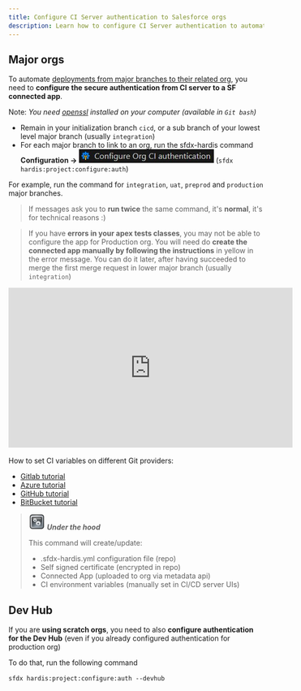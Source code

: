 ```yaml
---
title: Configure CI Server authentication to Salesforce orgs
description: Learn how to configure CI Server authentication to automate deployments
---
```

<!-- markdownlint-disable MD013 -->

## Major orgs

To automate [deployments from major branches to their related org](salesforce-ci-cd-deploy-major-branches.md), you need to **configure the secure authentication from CI server to a SF connected app**.

Note: _You need [openssl](https://www.openssl.org/) installed on your computer (available in `Git bash`)_

- Remain in your initialization branch `cicd`, or a sub branch of your lowest level major branch (usually `integration`)
- For each major branch to link to an org, run the sfdx-hardis command **Configuration ->** ![Configure Org CI Authentication](assets/images/btn-configure-ci-auth.jpg) (`sfdx hardis:project:configure:auth`)

For example, run the command for `integration`, `uat`, `preprod` and `production` major branches.

> If messages ask you to **run twice** the same command, it's **normal**, it's for technical reasons :)

> If you have **errors in your apex tests classes**, you may not be able to configure the app for Production org.
> You will need do **create the connected app manually by following the instructions** in yellow in the error message.
> You can do it later, after having succeeded to merge the first merge request in lower major branch (usually `integration`)

<div style="text-align:center"><iframe width="560" height="315" src="https://www.youtube.com/embed/OzREUu5utVI" title="YouTube video player" frameborder="0" allow="accelerometer; autoplay; clipboard-write; encrypted-media; gyroscope; picture-in-picture" allowfullscreen></iframe></div>

How to set CI variables on different Git providers:

- [Gitlab tutorial](salesforce-ci-cd-setup-auth-gitlab.md)
- [Azure tutorial](salesforce-ci-cd-setup-auth-azure.md)
- [GitHub tutorial](salesforce-ci-cd-setup-auth-github.md)
- [BitBucket tutorial](salesforce-ci-cd-setup-auth-bitbucket.md)

> ![Under the hood](assets/images/engine.png) **_Under the hood_**
>
> This command will create/update:
>
> - .sfdx-hardis.yml configuration file (repo)
> - Self signed certificate (encrypted in repo)
> - Connected App (uploaded to org via metadata api)
> - CI environment variables (manually set in CI/CD server UIs)

## Dev Hub

If you are **using scratch orgs**, you need to also **configure authentication for the Dev Hub** (even if you already configured authentication for production org)

To do that, run the following command

```shell
sfdx hardis:project:configure:auth --devhub
```


